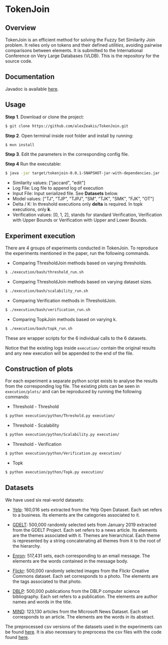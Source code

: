 # TokenJoin

## Overview

TokenJoin is an efficient method for solving the Fuzzy Set Similarity Join problem. It relies only on tokens and their defined _utilities_, avoiding pairwise comparisons between elements. It is submitted to the International Conference on Very Large Databases (VLDB). This is the repository for the source code.

## Documentation

Javadoc is available [here](https://alexzeakis.github.io/TokenJoin/).

## Usage

**Step 1**. Download or clone the project:
```sh
$ git clone https://github.com/alexZeakis/TokenJoin.git
```

**Step 2**. Open terminal inside root folder and install by running:
```sh
$ mvn install
```
**Step 3**. Edit the parameters in the corresponding config file.

**Step 4** Run the executable:
```sh
$ java -jar target/tokenjoin-0.0.1-SNAPSHOT-jar-with-dependencies.jar --similarity <similarity> --log <log_file> --input <input_file> --model <model> --delta <delta> --k <k> --verification <verification_algorithm>
```

- Similarity values: ["jaccard", "edit"]
- Log File: Log file to append log of execution
- Input File: Input serialized file. See **Datasets** below.
- Model values: ["TJ", "TJP", "TJPJ", "SM", "TJK", "SMK", "FJK", "OT"]
- Delta / K: In threshold executions only **delta** is required. In topk executions, only **k**.
- Verification values: [0, 1, 2], stands for standard Verification, Verification with Upper Bounds or Verification with Upper and Lower Bounds.

## Experiment execution

There are 4 groups of experiments conducted in TokenJoin. To reproduce the experiments mentioned in the paper, run the following commands.

- Comparing ThresholdJoin methods based on varying thresholds.
```sh
$ ./execution/bash/threshold_run.sh
```

- Comparing ThresholdJoin methods based on varying dataset sizes.
```sh
$ ./execution/bash/scalability_run.sh
```

- Comparing Verification methods in ThresholdJoin.
```sh
$ ./execution/bash/verification_run.sh
```

- Comparing TopkJoin methods based on varying k.
```sh
$ ./execution/bash/topk_run.sh
```
These are wrapper scripts for the 6 individual calls to the 6 datasets.

Notice that the existing logs inside `execution/` contain the original results and any new execution will be appended to the end of the file.

## Construction of plots

For each experiment a separate python script exists to analyse the results from the corresponding log file. The existing plots can be seen in `execution/plots/` and can be reproduced by running the following commands:

- Threshold - Threshold
```sh
$ python execution/python/Threshold.py execution/
```

- Threshold - Scalability
```sh
$ python execution/python/Scalability.py execution/
```

- Threshold - Verification
```sh
$ python execution/python/Verification.py execution/
```

- Topk 
```sh
$ python execution/python/Topk.py execution/
```



## Datasets
We have used six real-world datasets:

- [Yelp](https://www.yelp.com/dataset): 160,016 sets extracted from the Yelp Open Dataset. Each set refers to a business. Its elements are the categories associated to it.

- [GDELT](https://www.gdeltproject.org/data.html): 500,000 randomly selected sets from January 2019 extracted from the GDELT Project. Each set refers to a news article. Its elements are the themes associated with it. Themes are hierarchical. Each theme is represented by a string concatenating all themes from it to the root of the hierarchy.

- [Enron](https://www.cs.cmu.edu/~enron): 517,431 sets, each corresponding to an email message. The elements are the words contained in the message body.

- [Flickr](https://yahooresearch.tumblr.com/post/89783581601/one-hundred-million-creative-commons-flickr-images-for): 500,000 randomly selected images from the Flickr Creative Commons dataset. Each set corresponds to a photo. The elements are the tags associated to that photo.

- [DBLP](https://dblp.uni-trier.de/xml): 500,000 publications from the DBLP computer science bibliography. Each set refers to a publication. The elements are author names and words in the title.

- [MIND](https://msnews.github.io): 123,130 articles from the MIcrosoft News Dataset. Each set corresponds to an article. The elements are the words in its abstract.

The preprocessed csv versions of the datasets used in the experiments can be found [here](https://drive.google.com/drive/folders/1u9ixJM25koPkHi8FJ0atrHL1WcE8dtLw?usp=sharing). It is also necessary to preprocess the csv files with the code found [here](https://github.com/alexZeakis/TokenJoin_preprocessing).

